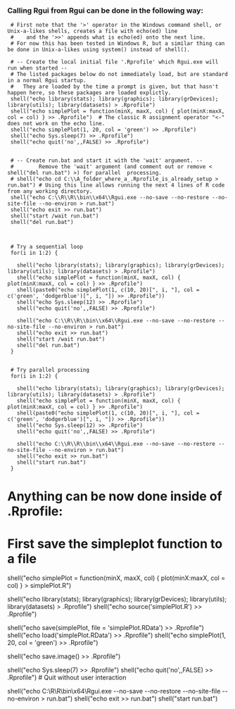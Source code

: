 
### Calling Rgui from Rgui can be done in the following way:
   
     # First note that the '>' operator in the Windows command shell, or Unix-a-likes shells, creates a file with echo(ed) line 
     #    and the '>>' appends what is echo(ed) onto the next line.
     # For now this has been tested in Windows R, but a similar thing can be done in Unix-a-likes using system() instead of shell().
     
     # -- Create the local initial file '.Rprofile' which Rgui.exe will run when started --
     # The listed packages below do not immediately load, but are standard in a normal Rgui startup.
     #   They are loaded by the time a prompt is given, but that hasn't happen here, so these packages are loaded explictly.
     shell("echo library(stats); library(graphics); library(grDevices); library(utils); library(datasets) > .Rprofile")
     shell("echo simplePlot = function(minX, maxX, col) { plot(minX:maxX, col = col) } >> .Rprofile")  # The classic R assignment operator "<-" does not work on the echo line.
     shell("echo simplePlot(1, 20, col = 'green') >> .Rprofile")
     shell("echo Sys.sleep(7) >> .Rprofile")
     shell("echo quit('no',,FALSE) >> .Rprofile")
     
     
     # -- Create run.bat and start it with the 'wait' argument. --
     #        Remove the 'wait' argument (and comment out or remove < shell("del run.bat") >) for parallel  processing.
     # shell("echo cd C:\\A_folder_where_a_.Rprofile_is_already_setup > run.bat") # Using this line allows running the next 4 lines of R code from any working directory.
     shell("echo C:\\R\\R\\bin\\x64\\Rgui.exe --no-save --no-restore --no-site-file --no-environ > run.bat")
     shell("echo exit >> run.bat")
     shell("start /wait run.bat")
     shell("del run.bat")
     
     
     
     # Try a sequential loop
     for(i in 1:2) {
     
       shell("echo library(stats); library(graphics); library(grDevices); library(utils); library(datasets) > .Rprofile")
       shell("echo simplePlot = function(minX, maxX, col) { plot(minX:maxX, col = col) } >> .Rprofile")
       shell(paste0("echo simplePlot(1, c(10, 20)[", i, "], col = c('green', 'dodgerblue')[", i, "]) >> .Rprofile"))
       shell("echo Sys.sleep(12) >> .Rprofile")
       shell("echo quit('no',,FALSE) >> .Rprofile")
       
       shell("echo C:\\R\\R\\bin\\x64\\Rgui.exe --no-save --no-restore --no-site-file --no-environ > run.bat")
       shell("echo exit >> run.bat")
       shell("start /wait run.bat")
       shell("del run.bat")
     }
     
     
     # Try parallel processing
     for(i in 1:2) {
     
       shell("echo library(stats); library(graphics); library(grDevices); library(utils); library(datasets) > .Rprofile")
       shell("echo simplePlot = function(minX, maxX, col) { plot(minX:maxX, col = col) } >> .Rprofile")
       shell(paste0("echo simplePlot(1, c(10, 20)[", i, "], col = c('green', 'dodgerblue')[", i, "]) >> .Rprofile"))
       shell("echo Sys.sleep(12) >> .Rprofile")
       shell("echo quit('no',,FALSE) >> .Rprofile")
       
       shell("echo C:\\R\\R\\bin\\x64\\Rgui.exe --no-save --no-restore --no-site-file --no-environ > run.bat")
       shell("echo exit >> run.bat")
       shell("start run.bat")
     }
   
   
   
   # Anything can be now done inside of .Rprofile:
    
   # First save the simpleplot function to a file
   shell("echo simplePlot = function(minX, maxX, col) { plot(minX:maxX, col = col) } > simplePlot.R")
   
    
   shell("echo library(stats); library(graphics); library(grDevices); library(utils); library(datasets) > .Rprofile")
   shell("echo source('simplePlot.R') >> .Rprofile")
   
   shell("echo save(simplePlot, file = 'simplePlot.RData') >> .Rprofile")
   shell("echo load('simplePlot.RData') >> .Rprofile")
   shell("echo simplePlot(1, 20, col = 'green') >> .Rprofile")
  
   shell("echo save.image() >> .Rprofile")
   
   shell("echo Sys.sleep(7) >> .Rprofile")
   shell("echo quit('no',,FALSE) >> .Rprofile") # Quit without user interaction

   shell("echo C:\\R\\R\\bin\\x64\\Rgui.exe --no-save --no-restore --no-site-file --no-environ > run.bat")
   shell("echo exit >> run.bat")
   shell("start run.bat")
   
